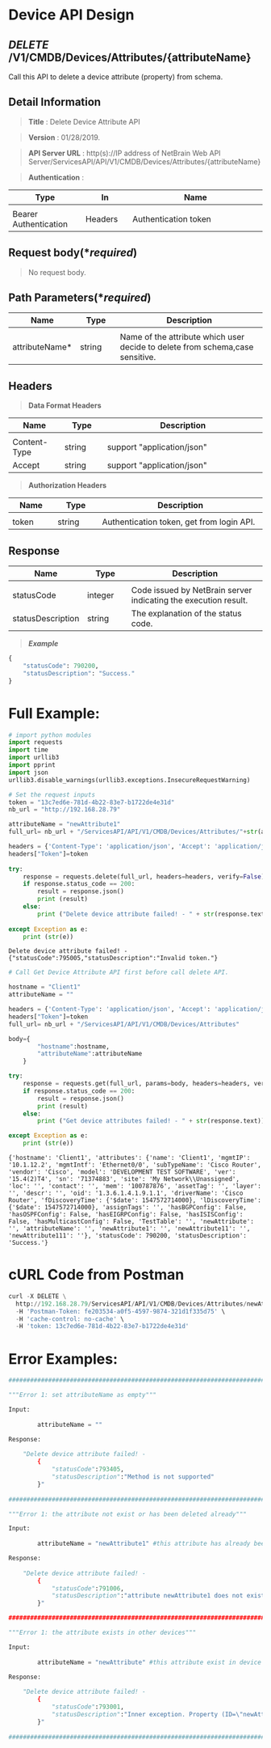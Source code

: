 
# Device API Design

## ***DELETE*** /V1/CMDB/Devices/Attributes/{attributeName}
Call this API to delete a device attribute (property) from schema.

## Detail Information

> **Title** : Delete Device Attribute API<br>

> **Version** : 01/28/2019.

> **API Server URL** : http(s)://IP address of NetBrain Web API Server/ServicesAPI/API/V1/CMDB/Devices/Attributes/{attributeName}

> **Authentication** : 

|**Type**|**In**|**Name**|
|------|------|------|
|<img width=100/>|<img width=100/>|<img width=500/>|
|Bearer Authentication| Headers | Authentication token | 

## Request body(****required***)

>No request body.

## Path Parameters(****required***)

|**Name**|**Type**|**Description**|
|------|------|------|
|<img width=100/>|<img width=100/>|<img width=500/>|
|attributeName* | string  | Name of the attribute which user decide to delete from schema,case sensitive. |

## Headers

> **Data Format Headers**

|**Name**|**Type**|**Description**|
|------|------|------|
|<img width=100/>|<img width=100/>|<img width=500/>|
| Content-Type | string  | support "application/json" |
| Accept | string  | support "application/json" |

> **Authorization Headers**

|**Name**|**Type**|**Description**|
|------|------|------|
|<img width=100/>|<img width=100/>|<img width=500/>|
| token | string  | Authentication token, get from login API. |

## Response

|**Name**|**Type**|**Description**|
|------|------|------|
|<img width=100/>|<img width=100/>|<img width=500/>|
|statusCode| integer | Code issued by NetBrain server indicating the execution result.  |
|statusDescription| string | The explanation of the status code. |

> ***Example***


```python
{
    "statusCode": 790200,
    "statusDescription": "Success."
}
```

# Full Example:


```python
# import python modules 
import requests
import time
import urllib3
import pprint
import json
urllib3.disable_warnings(urllib3.exceptions.InsecureRequestWarning)

# Set the request inputs
token = "13c7ed6e-781d-4b22-83e7-b1722de4e31d"
nb_url = "http://192.168.28.79"

attributeName = "newAttribute1"
full_url= nb_url + "/ServicesAPI/API/V1/CMDB/Devices/Attributes/"+str(attributeName)

headers = {'Content-Type': 'application/json', 'Accept': 'application/json'}
headers["Token"]=token
    
try:
    response = requests.delete(full_url, headers=headers, verify=False)
    if response.status_code == 200:
        result = response.json()
        print (result)
    else:
        print ("Delete device attribute failed! - " + str(response.text))
    
except Exception as e:
    print (str(e))  
```

    Delete device attribute failed! - {"statusCode":795005,"statusDescription":"Invalid token."}
    


```python
# Call Get Device Attribute API first before call delete API.

hostname = "Client1"
attributeName = ""

headers = {'Content-Type': 'application/json', 'Accept': 'application/json'}
headers["Token"]=token
full_url= nb_url + "/ServicesAPI/API/V1/CMDB/Devices/Attributes"

body={
        "hostname":hostname, 
        "attributeName":attributeName
    }

try:
    response = requests.get(full_url, params=body, headers=headers, verify=False)
    if response.status_code == 200:
        result = response.json()
        print (result)
    else:
        print ("Get device attributes failed! - " + str(response.text))

except Exception as e:
    print (str(e))   
```

    {'hostname': 'Client1', 'attributes': {'name': 'Client1', 'mgmtIP': '10.1.12.2', 'mgmtIntf': 'Ethernet0/0', 'subTypeName': 'Cisco Router', 'vendor': 'Cisco', 'model': 'DEVELOPMENT TEST SOFTWARE', 'ver': '15.4(2)T4', 'sn': '71374883', 'site': 'My Network\\Unassigned', 'loc': '', 'contact': '', 'mem': '100787876', 'assetTag': '', 'layer': '', 'descr': '', 'oid': '1.3.6.1.4.1.9.1.1', 'driverName': 'Cisco Router', 'fDiscoveryTime': {'$date': 1547572714000}, 'lDiscoveryTime': {'$date': 1547572714000}, 'assignTags': '', 'hasBGPConfig': False, 'hasOSPFConfig': False, 'hasEIGRPConfig': False, 'hasISISConfig': False, 'hasMulticastConfig': False, 'TestTable': '', 'newAttribute': '', 'attributeName': '', 'newAttribute1': '', 'newAttribute11': '', 'newAttribute111': ''}, 'statusCode': 790200, 'statusDescription': 'Success.'}
    

# cURL Code from Postman


```python
curl -X DELETE \
  http://192.168.28.79/ServicesAPI/API/V1/CMDB/Devices/Attributes/newAttribute1 \
  -H 'Postman-Token: fe203534-a0f5-4597-9874-321d1f335d75' \
  -H 'cache-control: no-cache' \
  -H 'token: 13c7ed6e-781d-4b22-83e7-b1722de4e31d'
```

# Error Examples:


```python
###################################################################################################################    

"""Error 1: set attributeName as empty"""

Input:
    
        attributeName = ""

Response:
    
    "Delete device attribute failed! - 
        {
            "statusCode":793405,
            "statusDescription":"Method is not supported"
        }"
        
###################################################################################################################    

"""Error 1: the attribute not exist or has been deleted already"""

Input:
    
        attributeName = "newAttribute1" #this attribute has already been deleted.

Response:
    
    "Delete device attribute failed! - 
        {
            "statusCode":791006,
            "statusDescription":"attribute newAttribute1 does not exist."
        }"

###################################################################################################################    

"""Error 1: the attribute exists in other devices"""

Input:
    
        attributeName = "newAttribute" #this attribute exist in device "R20" not in "Client 1".

Response:
    
    "Delete device attribute failed! - 
        {
            "statusCode":793001,
            "statusDescription":"Inner exception. Property (ID=\"newAttribute\") is using by other devices"
        }"
        
###################################################################################################################    

```
